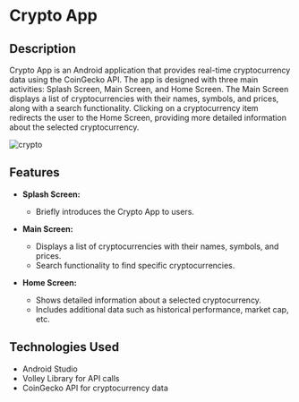 # Crypto App

## Description

Crypto App is an Android application that provides real-time cryptocurrency data using the CoinGecko API. The app is designed with three main activities: Splash Screen, Main Screen, and Home Screen. The Main Screen displays a list of cryptocurrencies with their names, symbols, and prices, along with a search functionality. Clicking on a cryptocurrency item redirects the user to the Home Screen, providing more detailed information about the selected cryptocurrency.

![crypto](https://github.com/lovepathak12/crypto/assets/150338571/61882ff9-c8f1-47af-b6c2-444fa6411a7a)



## Features

- **Splash Screen:**
  - Briefly introduces the Crypto App to users.

- **Main Screen:**
  - Displays a list of cryptocurrencies with their names, symbols, and prices.
  - Search functionality to find specific cryptocurrencies.

- **Home Screen:**
  - Shows detailed information about a selected cryptocurrency.
  - Includes additional data such as historical performance, market cap, etc.

## Technologies Used

- Android Studio
- Volley Library for API calls
- CoinGecko API for cryptocurrency data


